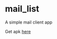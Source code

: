 # mail_list

A simple mail client app

Get apk [here](https://github.com/funyin/mail_list/raw/refs/heads/master/app-release.apk)

